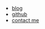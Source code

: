 - [blog](https://blg.trobson.me/)
- [github](https://github.com/albertoNilWisdom)
- [contact me](https://trobson.me/info.html)
